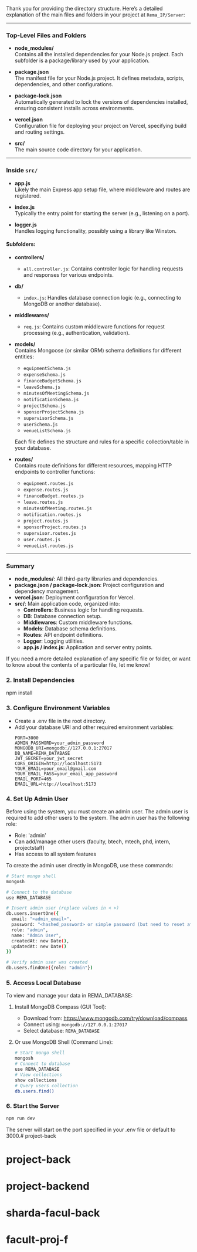Thank you for providing the directory structure. Here’s a detailed explanation of the main files and folders in your project at `Rema_IP/Server`:

---

### Top-Level Files and Folders

- **node_modules/**  
  Contains all the installed dependencies for your Node.js project. Each subfolder is a package/library used by your application.

- **package.json**  
  The manifest file for your Node.js project. It defines metadata, scripts, dependencies, and other configurations.

- **package-lock.json**  
  Automatically generated to lock the versions of dependencies installed, ensuring consistent installs across environments.

- **vercel.json**  
  Configuration file for deploying your project on Vercel, specifying build and routing settings.

- **src/**  
  The main source code directory for your application.

---

### Inside `src/`

- **app.js**  
  Likely the main Express app setup file, where middleware and routes are registered.

- **index.js**  
  Typically the entry point for starting the server (e.g., listening on a port).

- **logger.js**  
  Handles logging functionality, possibly using a library like Winston.

#### Subfolders:

- **controllers/**  
  - `all.controller.js`: Contains controller logic for handling requests and responses for various endpoints.

- **db/**  
  - `index.js`: Handles database connection logic (e.g., connecting to MongoDB or another database).

- **middlewares/**  
  - `req.js`: Contains custom middleware functions for request processing (e.g., authentication, validation).

- **models/**  
  Contains Mongoose (or similar ORM) schema definitions for different entities:
  - `equipmentSchema.js`
  - `expenseSchema.js`
  - `financeBudgetSchema.js`
  - `leaveSchema.js`
  - `minutesOfMeetingSchema.js`
  - `notificationSchema.js`
  - `projectSchema.js`
  - `sponsorProjectSchema.js`
  - `supervisorSchema.js`
  - `userSchema.js`
  - `venueListSchema.js`

  Each file defines the structure and rules for a specific collection/table in your database.

- **routes/**  
  Contains route definitions for different resources, mapping HTTP endpoints to controller functions:
  - `equipment.routes.js`
  - `expense.routes.js`
  - `financeBudget.routes.js`
  - `leave.routes.js`
  - `minutesOfMeeting.routes.js`
  - `notification.routes.js`
  - `project.routes.js`
  - `sponsorProject.routes.js`
  - `supervisor.routes.js`
  - `user.routes.js`
  - `venueList.routes.js`

---

### Summary

- **node_modules/**: All third-party libraries and dependencies.
- **package.json / package-lock.json**: Project configuration and dependency management.
- **vercel.json**: Deployment configuration for Vercel.
- **src/**: Main application code, organized into:
  - **Controllers**: Business logic for handling requests.
  - **DB**: Database connection setup.
  - **Middlewares**: Custom middleware functions.
  - **Models**: Database schema definitions.
  - **Routes**: API endpoint definitions.
  - **Logger**: Logging utilities.
  - **app.js / index.js**: Application and server entry points.

If you need a more detailed explanation of any specific file or folder, or want to know about the contents of a particular file, let me know!
### 2. Install Dependencies
npm install

### 3. Configure Environment Variables
- Create a .env file in the root directory.
- Add your database URI and other required environment variables:
  ```plaintext
  PORT=3000
  ADMIN_PASSWORD=your_admin_password
  MONGODB_URI=mongodb://127.0.0.1:27017
  DB_NAME=REMA_DATABASE
  JWT_SECRET=your_jwt_secret
  CORS_ORIGIN=http://localhost:5173
  YOUR_EMAIL=your_email@gmail.com
  YOUR_EMAIL_PASS=your_email_app_password
  EMAIL_PORT=465
  EMAIL_URL=http://localhost:5173
  ```

### 4. Set Up Admin User
Before using the system, you must create an admin user. The admin user is required to add other users to the system. The admin user has the following role:
- Role: 'admin'
- Can add/manage other users (faculty, btech, mtech, phd, intern, projectstaff)
- Has access to all system features

To create the admin user directly in MongoDB, use these commands:
```bash
# Start mongo shell
mongosh

# Connect to the database
use REMA_DATABASE

# Insert admin user (replace values in < >)
db.users.insertOne({
  email: "<admin_email>",
  password: "<hashed_password> or simple password (but need to reset after this otherwise you want be able to login)",  # Use bcrypt to hash the password
  role: "admin",
  name: "Admin User",
  createdAt: new Date(),
  updatedAt: new Date()
})

# Verify admin user was created
db.users.findOne({role: "admin"})
```

### 5. Access Local Database
To view and manage your data in REMA_DATABASE:

1. Install MongoDB Compass (GUI Tool):
   - Download from: https://www.mongodb.com/try/download/compass
   - Connect using: `mongodb://127.0.0.1:27017`
   - Select database: `REMA_DATABASE`

2. Or use MongoDB Shell (Command Line):
   ```bash
   # Start mongo shell
   mongosh
   # Connect to database
   use REMA_DATABASE
   # View collections
   show collections
   # Query users collection
   db.users.find()
   ```

### 6. Start the Server
```bash
npm run dev
```

The server will start on the port specified in your .env file or default to 3000.# project-back
# project-back
# project-backend
# sharda-facul-back
# facult-proj-f
